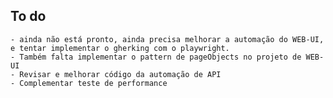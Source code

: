 ## To do

    - ainda não está pronto, ainda precisa melhorar a automação do WEB-UI, e tentar implementar o gherking com o playwright.
    - Também falta implementar o pattern de pageObjects no projeto de WEB-UI
    - Revisar e melhorar código da automação de API
    - Complementar teste de performance
